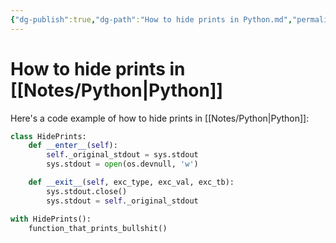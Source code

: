 ```yaml
---
{"dg-publish":true,"dg-path":"How to hide prints in Python.md","permalink":"/how-to-hide-prints-in-python/"}
---
```





# How to hide prints in [[Notes/Python\|Python]]
Here's a code example of how to hide prints in [[Notes/Python\|Python]]:

```Python
class HidePrints:
    def __enter__(self):
        self._original_stdout = sys.stdout
        sys.stdout = open(os.devnull, 'w')

    def __exit__(self, exc_type, exc_val, exc_tb):
        sys.stdout.close()
        sys.stdout = self._original_stdout

```

```python
with HidePrints():
    function_that_prints_bullshit()
```
